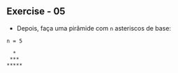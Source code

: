 ## Exercise - 05

- Depois, faça uma pirâmide com `n` asteriscos de base:

```
n = 5

  *
 ***
*****
```